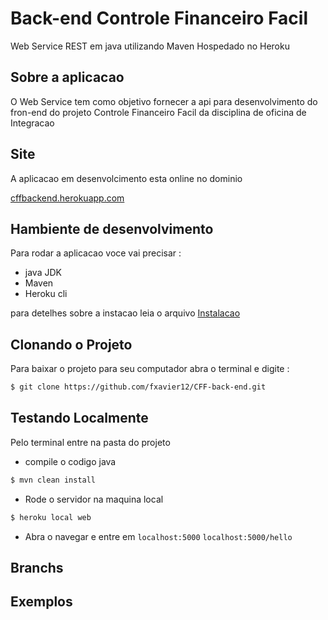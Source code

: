 # Back-end Controle Financeiro Facil

Web Service REST em java utilizando Maven 
Hospedado  no Heroku 
 
## Sobre a aplicacao

O Web Service tem como objetivo fornecer a api para desenvolvimento do fron-end
do projeto Controle Financeiro Facil da disciplina de oficina de Integracao

## Site

A aplicacao em desenvolcimento esta online no dominio 

[cffbackend.herokuapp.com](https://cffbackend.herokuapp.com)



## Hambiente de desenvolvimento 
Para rodar a aplicacao voce vai precisar :

- java JDK 
- Maven 
- Heroku cli 

para detelhes sobre a instacao leia o arquivo [Instalacao](Instalacao.md)


## Clonando o Projeto
Para baixar o projeto para seu computador  abra o terminal e digite :
```sh
$ git clone https://github.com/fxavier12/CFF-back-end.git
```
## Testando Localmente 
Pelo terminal entre na pasta do projeto

- compile o codigo java 
```sh
$ mvn clean install
```
- Rode o servidor na maquina local 

```sh
$ heroku local web
```
- Abra o navegar e entre em 
``localhost:5000``
``localhost:5000/hello``

## Branchs

## Exemplos 
